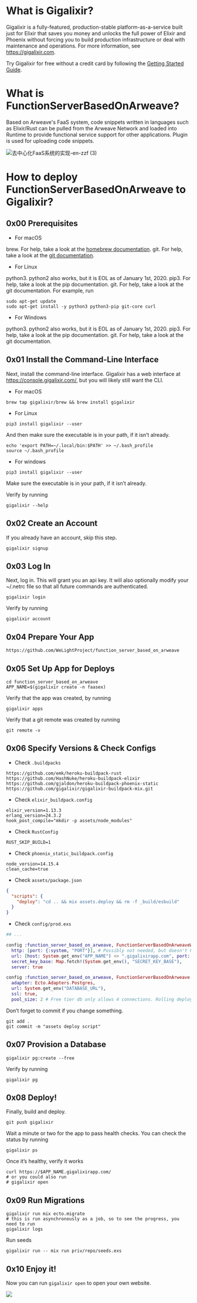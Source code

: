 # What is Gigalixir?
Gigalixir is a fully-featured, production-stable platform-as-a-service built just for Elixir that saves you money and unlocks the full power of Elixir and Phoenix without forcing you to build production infrastructure or deal with maintenance and operations. For more information, see https://gigalixir.com.

Try Gigalixir for free without a credit card by following the [Getting Started Guide](https://gigalixir.readthedocs.io/en/latest/getting-started-guide.html).

# What is FunctionServerBasedOnArweave?

Based on Arweave's FaaS system, code snippets written in languages such as Elixir/Rust can be pulled from the Arweave Network and loaded into Runtime to provide functional service support for other applications. Plugin is used for uploading code snippets.

![去中心化FaaS系统的实现-en-zzf (3)](https://tva1.sinaimg.cn/large/e6c9d24egy1h0c241bwi9j21cc0jsq59.jpg)

# How to deploy FunctionServerBasedOnArweave to Gigalixir?

## 0x00 Prerequisites

- For macOS

brew. For help, take a look at the [homebrew documentation](https://docs.brew.sh/Installation).
git. For help, take a look at the [git documentation](https://git-scm.com/book/en/v2/Getting-Started-Installing-Git).

- For Linux

python3. python2 also works, but it is EOL as of January 1st, 2020.
pip3. For help, take a look at the pip documentation.
git. For help, take a look at the git documentation.
For example, run

```
sudo apt-get update
sudo apt-get install -y python3 python3-pip git-core curl
```

- For Windows

python3. python2 also works, but it is EOL as of January 1st, 2020.
pip3. For help, take a look at the pip documentation.
git. For help, take a look at the git documentation.


## 0x01 Install the Command-Line Interface

Next, install the command-line interface. Gigalixir has a web interface at https://console.gigalixir.com/, but you will likely still want the CLI.

- For macOS

```
brew tap gigalixir/brew && brew install gigalixir
```

- For Linux

```
pip3 install gigalixir --user
```

And then make sure the executable is in your path, if it isn’t already.

```
echo 'export PATH=~/.local/bin:$PATH' >> ~/.bash_profile
source ~/.bash_profile
```

- For windows

```
pip3 install gigalixir --user
```

Make sure the executable is in your path, if it isn’t already.

Verify by running

```
gigalixir --help
```

## 0x02 Create an Account

If you already have an account, skip this step.

```
gigalixir signup
```

## 0x03 Log In

Next, log in. This will grant you an api key. It will also optionally modify your ~/.netrc file so that all future commands are authenticated.

```
gigalixir login
```

Verify by running

```
gigalixir account
```

## 0x04 Prepare Your App

```
https://github.com/WeLightProject/function_server_based_on_arweave
```

## 0x05 Set Up App for Deploys

```
cd function_server_based_on_arweave
APP_NAME=$(gigalixir create -n faasex)
```

Verify that the app was created, by running

```
gigalixir apps
```

Verify that a git remote was created by running

```
git remote -v
```

## 0x06 Specify Versions & Check Configs

- Check `.buildpacks`

```
https://github.com/emk/heroku-buildpack-rust
https://github.com/HashNuke/heroku-buildpack-elixir
https://github.com/gjaldon/heroku-buildpack-phoenix-static
https://github.com/gigalixir/gigalixir-buildpack-mix.git
```

-  Check `elixir_buildpack.config`

```
elixir_version=1.13.3
erlang_version=24.3.2
hook_post_compile="mkdir -p assets/node_modules"
```

- Check `RustConfig`

```
RUST_SKIP_BUILD=1
```

- Check `phoenix_static_buildpack.config`

```
node_version=14.15.4
clean_cache=true
```

- Check `assets/package.json`

```json
{
  "scripts": {
    "deploy": "cd .. && mix assets.deploy && rm -f _build/esbuild"
  }
}
```

- Check `config/prod.exs`

```elixir
## ...

config :function_server_based_on_arweave, FunctionServerBasedOnArweaveWeb.Endpoint,
  http: [port: {:system, "PORT"}], # Possibly not needed, but doesn't hurt
  url: [host: System.get_env("APP_NAME") <> ".gigalixirapp.com", port: 443],
  secret_key_base: Map.fetch!(System.get_env(), "SECRET_KEY_BASE"),
  server: true

config :function_server_based_on_arweave, FunctionServerBasedOnArweave.Repo,
  adapter: Ecto.Adapters.Postgres,
  url: System.get_env("DATABASE_URL"),
  ssl: true,
  pool_size: 2 # Free tier db only allows 4 connections. Rolling deploys need pool_size*(n+1) connections where n is the number of app replicas.

```

Don’t forget to commit if you change something.

```
git add .
git commit -m "assets deploy script"
```

## 0x07 Provision a Database

```
gigalixir pg:create --free
```

Verify by running

```
gigalixir pg
```

## 0x08 Deploy!

Finally, build and deploy.

```
git push gigalixir
```

Wait a minute or two for the app to pass health checks. You can check the status by running

```
gigalixir ps
```

Once it’s healthy, verify it works
```
curl https://$APP_NAME.gigalixirapp.com/
# or you could also run
# gigalixir open
```

## 0x09 Run Migrations

```
gigalixir run mix ecto.migrate
# this is run asynchronously as a job, so to see the progress, you need to run
gigalixir logs
```

Run seeds

```
gigalixir run -- mix run priv/repo/seeds.exs
```

## 0x10 Enjoy it!

Now you can run `gigalixir open` to open your own website.

![](https://raw.githubusercontent.com/zhenfeng-zhu/pic-go/main/202203241434010.png)